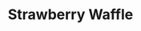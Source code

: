 ---
title: "Strawberry Waffle"
price: "$8.00"
category: "Breakfast"
img: "src/images/menu/Strawberry-Waffle.png"
desc: "A delicious strawberry waffle"
---